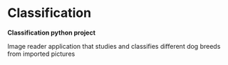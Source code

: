# Classification

**Classification python project**

Image reader application that studies and classifies different dog breeds from imported pictures
